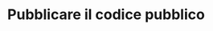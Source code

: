 ---
layout: post
title: Pubblicare il codice pubblico
image: http://doc.opensensorsdata.it/public/images/featured/kndnsk.png
imglink: http://opensensorsdata.it
tags:
 - osd
 - doc
 - open business model
---
